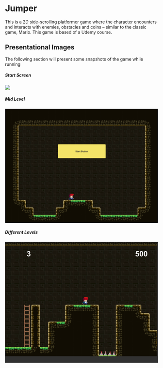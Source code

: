 # Jumper
This is a 2D side-scrolling platformer game where the character encounters and interacts with enemies, obstacles and coins – similar to the classic game, Mario. This game is based of a Udemy course.

## Presentational Images
The following section will present some snapshots of the game while running

##### Start Screen
![](smages/Image1.png)
##### Mid Level
![](Images/Image2.png)
##### Different Levels
![](Images/Image3.png)

